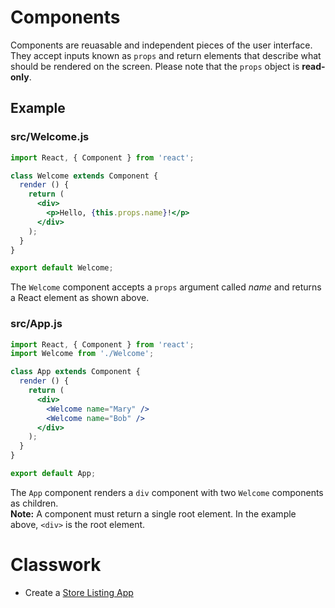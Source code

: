 # Components
Components are reuasable and independent pieces of the user interface.  They accept
inputs known as `props` and return elements that describe what should be rendered on the screen.
Please note that the `props` object is **read-only**.

## Example
### src/Welcome.js

```jsx
import React, { Component } from 'react';

class Welcome extends Component {
  render () {
    return (
      <div>
        <p>Hello, {this.props.name}!</p>
      </div>
    );
  }
}

export default Welcome;
```

The `Welcome` component accepts a `props` argument called *name* and returns a React element
as shown above.

### src/App.js
```jsx
import React, { Component } from 'react';
import Welcome from './Welcome';

class App extends Component {
  render () {
    return (
      <div>
        <Welcome name="Mary" />
        <Welcome name="Bob" />
      </div>
    );
  }
}

export default App;
```

The `App` component renders a `div` component with two `Welcome` components as children.  
**Note:** A component must return a single root element.  In the example above, `<div>` is the root element.

# Classwork
* Create a [Store Listing App](https://github.com/AryanJ-NYC/web-curriculum/blob/master/lessons/react/projects/store-listing/README.md)
